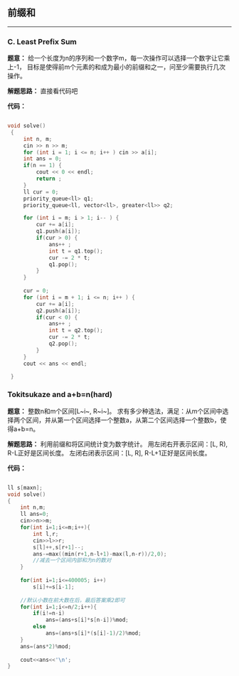 ## 前缀和

---

### C. Least Prefix Sum

**题意：**
给一个长度为n的序列和一个数字m，每一次操作可以选择一个数字让它乘上-1，
目标是使得前m个元素的和成为最小的前缀和之一，问至少需要执行几次操作。

**解题思路：**
直接看代码吧

**代码：**

```c++

void solve()
 {
     int n, m;
     cin >> n >> m;
     for (int i = 1; i <= n; i++ ) cin >> a[i];
     int ans = 0;
     if(n == 1) {
         cout << 0 << endl;
         return ;
     }
     ll cur = 0;
     priority_queue<ll> q1;
     priority_queue<ll, vector<ll>, greater<ll>> q2;

     for (int i = m; i > 1; i-- ) {
         cur += a[i];
         q1.push(a[i]);
         if(cur > 0) {
             ans++ ;
             int t = q1.top(); 
             cur -= 2 * t; 
             q1.pop();
         }
     }
      
     cur = 0;
     for (int i = m + 1; i <= n; i++ ) { 
         cur += a[i];
         q2.push(a[i]);
         if(cur < 0) {
             ans++ ;
             int t = q2.top();
             cur -= 2 * t;
             q2.pop();
         }
     }
     cout << ans << endl;

 }
```

### Tokitsukaze and a+b=n(hard)

**题意：**
整数n和m个区间[L~i~, R~i~]。
求有多少种选法，满足：从m个区间中选择两个区间，并从第一个区间选择一个整数a，从第二个区间选择一个整数b，使得a+b=n。

**解题思路：**
利用前缀和将区间统计变为数字统计。
用左闭右开表示区间：[L, R), R-L正好是区间长度。
左闭右闭表示区间：[L, R], R-L+1正好是区间长度。


**代码：**

```c++

ll s[maxn];
void solve()
{
	int n,m;
	ll ans=0;
	cin>>n>>m;
	for(int i=1;i<=m;i++){
		int l,r;
		cin>>l>>r;
		s[l]++,s[r+1]--;
		ans-=max((min(r+1,n-l+1)-max(l,n-r))/2,0);	
		//减去一个区间内部和为n的数对
	}
	
	for(int i=1;i<=400005; i++)
		s[i]+=s[i-1];
	
	//默认小数在前大数在后，最后答案乘2即可
	for(int i=1;i<=n/2;i++){
		if(i!=n-i)
			ans=(ans+s[i]*s[n-i])%mod;
		else
			ans=(ans+s[i]*(s[i]-1)/2)%mod;
	}
	ans=(ans*2)%mod;
	
	cout<<ans<<'\n';
}


```

